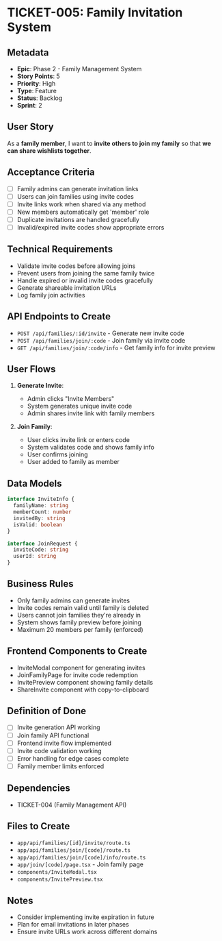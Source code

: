 # TICKET-005: Family Invitation System

## Metadata
- **Epic**: Phase 2 - Family Management System
- **Story Points**: 5
- **Priority**: High
- **Type**: Feature
- **Status**: Backlog
- **Sprint**: 2

## User Story
As a **family member**, I want to **invite others to join my family** so that **we can share wishlists together**.

## Acceptance Criteria
- [ ] Family admins can generate invitation links
- [ ] Users can join families using invite codes
- [ ] Invite links work when shared via any method
- [ ] New members automatically get 'member' role
- [ ] Duplicate invitations are handled gracefully
- [ ] Invalid/expired invite codes show appropriate errors

## Technical Requirements
- Validate invite codes before allowing joins
- Prevent users from joining the same family twice
- Handle expired or invalid invite codes gracefully
- Generate shareable invitation URLs
- Log family join activities

## API Endpoints to Create
- `POST /api/families/:id/invite` - Generate new invite code
- `POST /api/families/join/:code` - Join family via invite code
- `GET /api/families/join/:code/info` - Get family info for invite preview

## User Flows
1. **Generate Invite**:
   - Admin clicks "Invite Members"
   - System generates unique invite code
   - Admin shares invite link with family members

2. **Join Family**:
   - User clicks invite link or enters code
   - System validates code and shows family info
   - User confirms joining
   - User added to family as member

## Data Models
```typescript
interface InviteInfo {
  familyName: string
  memberCount: number
  invitedBy: string
  isValid: boolean
}

interface JoinRequest {
  inviteCode: string
  userId: string
}
```

## Business Rules
- Only family admins can generate invites
- Invite codes remain valid until family is deleted
- Users cannot join families they're already in
- System shows family preview before joining
- Maximum 20 members per family (enforced)

## Frontend Components to Create
- InviteModal component for generating invites
- JoinFamilyPage for invite code redemption
- InvitePreview component showing family details
- ShareInvite component with copy-to-clipboard

## Definition of Done
- [ ] Invite generation API working
- [ ] Join family API functional
- [ ] Frontend invite flow implemented
- [ ] Invite code validation working
- [ ] Error handling for edge cases complete
- [ ] Family member limits enforced

## Dependencies
- TICKET-004 (Family Management API)

## Files to Create
- `app/api/families/[id]/invite/route.ts`
- `app/api/families/join/[code]/route.ts`
- `app/api/families/join/[code]/info/route.ts`
- `app/join/[code]/page.tsx` - Join family page
- `components/InviteModal.tsx`
- `components/InvitePreview.tsx`

## Notes
- Consider implementing invite expiration in future
- Plan for email invitations in later phases
- Ensure invite URLs work across different domains 